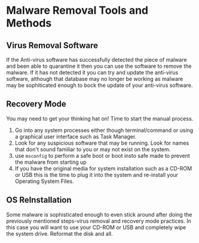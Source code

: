 # Malware Removal Tools and Methods

## Virus Removal Software

If the Anti-virus software has successfully detected the piece of malware and been able to quarantine it then you can use the software to remove the malware. If it has not detected it you can try and update the anti-virus software, although that database may no longer be working as malware may be sophiticated enough to bock the update of your anti-virus software.

## Recovery Mode

You may need to get your thinking hat on! Time to start the manual process.

1. Go into any system processes either though terminal/command or using a graphical user interface such as Task Manager.
2. Look for any suspicious software that may be running. Look for names that don't sound familiar to you or may not exist on the system.
3. use `msconfig` to perform a safe boot or boot insto safe made to prevent the malware from starting up
4. If you have the original media for system installation such as a CD-ROM or USB this is the time to plug it into the system and re-install your Operating System Files.

## OS ReInstallation

Some malware is sophisticated enough to even stick around after doing the previously mentioned steps-virus removal and recovery mode practices. In this case you will want to use your CD-ROM or USB and completely wipe the system drive. Reformat the disk and all.